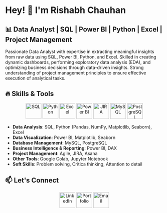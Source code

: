 # Hey! 👋 I'm Rishabh Chauhan

## 📊 Data Analyst | SQL | Power BI | Python | Excel | Project Management

Passionate Data Analyst with expertise in extracting meaningful insights from raw data using SQL, Power BI, Python, and Excel. Skilled in creating dynamic dashboards, performing exploratory data analysis (EDA), and optimizing business decisions through data-driven insights. Strong understanding of project management principles to ensure effective execution of analytical tasks.

## 🔥 Skills & Tools
<p align="center">
  <img src="https://cdn-icons-png.flaticon.com/512/4248/4248443.png" alt="SQL" width="50" height="50"/>
  <img src="https://cdn-icons-png.flaticon.com/512/5968/5968350.png" alt="Python" width="50" height="50"/>
  <img src="https://cdn-icons-png.flaticon.com/512/5968/5968332.png" alt="Excel" width="50" height="50"/>
  <img src="https://www.vectorlogo.zone/logos/microsoft_powerbi/microsoft_powerbi-icon.svg" alt="Power BI" width="50" height="50"/>
  <img src="https://cdn-icons-png.flaticon.com/512/5969/5969059.png" alt="JIRA" width="50" height="50"/>
  <img src="https://www.svgrepo.com/show/303251/mysql-logo.svg" alt="MySQL" width="50" height="50"/>
  <img src="https://upload.wikimedia.org/wikipedia/commons/2/29/Postgresql_elephant.svg" alt="PostgreSQL" width="50" height="50"/>
</p>

- **Data Analysis**: SQL, Python (Pandas, NumPy, Matplotlib, Seaborn), Excel
- **Data Visualization**: Power BI, Matplotlib, Seaborn
- **Database Management**: MySQL, PostgreSQL
- **Business Intelligence & Reporting**: Power BI, DAX
- **Project Management**: Agile, JIRA, Asana
- **Other Tools**: Google Colab, Jupyter Notebook
- **Soft Skills**: Problem solving, Critica thinking, Attention to detail

## 📫 Let's Connect
<p align="center">
  <a href="https://https://www.linkedin.com/in/rishabh-chauhan-ba31a2279/"><img src="https://cdn-icons-png.flaticon.com/512/174/174857.png" alt="LinkedIn" width="50" height="50"/></a>
  <a href="#"><img src="https://cdn-icons-png.flaticon.com/512/1051/1051326.png" alt="Portfolio" width="50" height="50"/></a>
  <a href="mailto:chayhanrishabh2305@gmail.com"><img src="https://cdn-icons-png.flaticon.com/512/732/732200.png" alt="Email" width="50" height="50"/></a>
</p>

